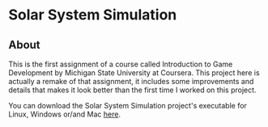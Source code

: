 # Solar System Simulation

## About
This is the first assignment of a course called Introduction to Game Development by Michigan State University at Coursera. This project here is actually a remake of that assignment, it includes some improvements and details that makes it look better than the first time I worked on this project.

You can download the Solar System Simulation project's executable for Linux, Windows or/and Mac [here](https://juanborgesv.itch.io/solar-system-simulation).
